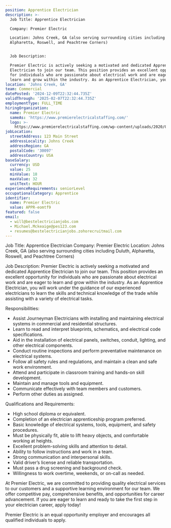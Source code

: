 ```yaml
---
position: Apprentice Electrician
description: >-
  Job Title: Apprentice Electrician 

  Company: Premier Electric 

  Location: Johns Creek, GA (also serving surrounding cities including Duluth,
  Alpharetta, Roswell, and Peachtree Corners)


  Job Description:

  Premier Electric is actively seeking a motivated and dedicated Apprentice
  Electrician to join our team. This position provides an excellent opportunity
  for individuals who are passionate about electrical work and are eager to
  learn and grow within the industry. As an Apprentice Electrician, you wil...
location: 'Johns Creek, GA'
team: Commercial
datePosted: '2024-12-09T22:32:44.735Z'
validThrough: '2025-02-07T22:32:44.735Z'
employmentType: FULL_TIME
hiringOrganization:
  name: Premier Electric
  sameAs: 'https://www.premierelectricalstaffing.com/'
  logo: >-
    https://www.premierelectricalstaffing.com/wp-content/uploads/2020/05/Premier-Electrical-Staffing-logo.png
jobLocation:
  streetAddress: 123 Main Street
  addressLocality: Johns Creek
  addressRegion: GA
  postalCode: '30097'
  addressCountry: USA
baseSalary:
  currency: USD
  value: 25
  minValue: 18
  maxValue: 32
  unitText: HOUR
experienceRequirements: seniorLevel
occupationalCategory: Apprentice
identifier:
  name: Premier Electric
  value: APPR-eomtf9
featured: false
email:
  - will@bestelectricianjobs.com
  - Michael.Mckeaige@pes123.com
  - resumes@bestelectricianjobs.zohorecruitmail.com
---
```




Job Title: Apprentice Electrician 
Company: Premier Electric 
Location: Johns Creek, GA (also serving surrounding cities including Duluth, Alpharetta, Roswell, and Peachtree Corners)

Job Description:
Premier Electric is actively seeking a motivated and dedicated Apprentice Electrician to join our team. This position provides an excellent opportunity for individuals who are passionate about electrical work and are eager to learn and grow within the industry. As an Apprentice Electrician, you will work under the guidance of our experienced electricians to learn the skills and technical knowledge of the trade while assisting with a variety of electrical tasks. 

Responsibilities:

- Assist Journeyman Electricians with installing and maintaining electrical systems in commercial and residential structures.
- Learn to read and interpret blueprints, schematics, and electrical code specifications.
- Aid in the installation of electrical panels, switches, conduit, lighting, and other electrical components.
- Conduct routine inspections and perform preventative maintenance on electrical systems.
- Follow all safety rules and regulations, and maintain a clean and safe work environment.
- Attend and participate in classroom training and hands-on skill development.
- Maintain and manage tools and equipment.
- Communicate effectively with team members and customers.
- Perform other duties as assigned.

Qualifications and Requirements:

- High school diploma or equivalent.
- Completion of an electrician apprenticeship program preferred.
- Basic knowledge of electrical systems, tools, equipment, and safety procedures.
- Must be physically fit, able to lift heavy objects, and comfortable working at heights.
- Excellent problem-solving skills and attention to detail.
- Ability to follow instructions and work in a team.
- Strong communication and interpersonal skills.
- Valid driver’s license and reliable transportation.
- Must pass a drug screening and background check.
- Willingness to work overtime, weekends, or on-call as needed.

At Premier Electric, we are committed to providing quality electrical services to our customers and a supportive learning environment for our team. We offer competitive pay, comprehensive benefits, and opportunities for career advancement. If you are eager to learn and ready to take the first step in your electrician career, apply today! 

Premier Electric is an equal opportunity employer and encourages all qualified individuals to apply.